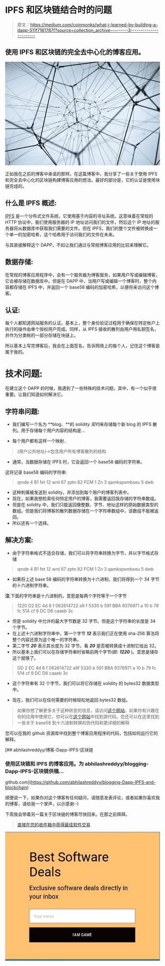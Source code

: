 # IPFS 和区块链结合时的问题

> 原文：<https://medium.com/coinmonks/what-i-learned-by-building-a-dapp-511f7181787f?source=collection_archive---------3----------------------->

## 使用 IPFS 和区块链的完全去中心化的博客应用。

![](img/0c8b7c37f43f599aec7d21c29971388c.png)

正如我在之前的博客中承诺的那样。在这篇博客中，我分享了一些关于使用 IPFS 和完全去中心化的区块链构建博客应用的想法。最好的部分是，它的认证是使用块链完成的。

## 什么是 IPFS 概述:

[IPFS](https://ipfs.io/) 是一个分布式文件系统，它使用基于内容的寻址系统。这意味着在常规的 HTTP 协议中，我们使用服务器的 IP 地址访问我们的文件，然后这个 IP 地址的服务器将从数据库中获取我们需要的文件。但在 IPFS，我们的整个文件被转换成一个单一的加密哈希，这个哈希用于访问我们的文件在未来。

与其直接解释这个 DAPP，不如让我们通过与常规博客应用的比较来理解它。

## 数据存储:

在常规的博客应用程序中，会有一个服务器为博客服务，如果用户写或编辑博客，它会被存储在数据库中。但是在 DAPP 中，当用户写或编辑一个博客时，整个内容都存储在 IPFS 中，并返回一个 base58 编码的加密哈希，以便将来访问这个博客。

## 认证:

每个人都知道网站服务的认证。基本上，整个身份验证过程用于确保在特定帐户上执行的操作由单个授权用户完成。同样，从 IPFS 接收的散列由用户用私钥签名，并作为分类帐的一部分存储在块链上。

所以基本上写完博客后，我会在上面签名，告诉网络上的每个人，记住这个博客是属于我的。

# 技术问题:

在建立这个 DAPP 的时候，我遇到了一些特殊的技术问题。其中，有一个似乎很重要。让我们知道如何解决它。

## 字符串问题:

*   我们编写一个名为 **blog、**的 *solidity 契约*来存储每个新 blog 的 IPFS 散列。用于存储每个用户内容的结构是…

*   每个用户都有这样一个映射..

> (用户公共地址)->包含用户所有博客散列的结构

*   通常，当数据存储在 IPFS 时，它会返回一个 base58 编码的字符串。

这将记录 base58 编码的字符串:

> qmde 4 B1 fet 12 wrd 67 zptn 82 FCM 1 Zn 3 qamkspxmbseu 5 dwb

*   这种刺痛被发送到 solidity，并添加到每个用户的博客列表中。
*   现在，如果我想检索任何特定用户的博客，我需要返回我存储的字符串数组。
*   但是在 solidity 中，我们只能返回像整数、字节、地址这样的原始数据类型的数组。但是我们将博客的散列数据存储在一个字符串数组中，该数组不能被返回。
*   所以还有一个选择。

## 解决方案:

*   由于字符串格式不适合存储，我们可以将字符串转换为字节，并以字节格式存储

> qmde 4 B1 fet 12 wrd 67 zptn 82 FCM 1 Zn 3 qamkspxmbseu 5 dwb

*   如果将上述 base 58 编码的字符串转换为十六进制，我们将得到一个 34 字节的十六进制字符串。

**注**:下面的字符串是十六进制的，意思是每两个字符等于一个字节

> 1220 D2 EC 4d 8 f 062614722 a9 f 5330 b 591 BBA 9376971 a 10 b 79 fc 514 cf 9 DC D6 caaeb 3c

*   但是 solidity 中允许的最大字节数是 32 字节。但是这个字符串的长度是 34 个字节。
*   在上述十六进制字符串中，第一个字节 ***12*** 表示我们正在使用 sha-256 算法将整个内容还原为这个唯一的字符串。
*   第二字节 ***20*** 表示其长度为 32 字节。看 ***20*** 是否被转换成十进制它给出 32。
*   所以基本上我们可以在存储字符串时省略前两个字节(即: ***1220*** )。意思是储存这个就够了。

> DD 2 EC 4d 8 f 062614722 a9f 5330 b 591 BBA 9376971 a 10 b 79 fc 514 cf 9 DC D6 caaeb 3c

*   这个字符串有 32 个字节，我们可以将它存储在 solidity 的 bytes32 数据类型中。

*   现在，我们可以在任何需要的时候轻松地返回 bytes32 数组。

> 如果你想了解更多关于这种转变的信息，请访问[这个网站](https://incoherency.co.uk/base58/)。如果你有兴趣在你的应用中使用它，你可以在[这个网站](https://incoherency.co.uk/base58/)中找到源代码。您还可以在这里找到一些关于 base58 到十六进制转换的伪代码和更详细的解释

您可以在我的 github 资源库中找到整个博客应用程序的代码，包括如何运行它的解释。

[](https://github.com/abhilashreddyy/blogging-Dapp-IPFS-and-blockchain) [## abhilashreddyy/博客-Dapp-IPFS-区块链

### 使用区块链和 IPFS 的博客应用。为 abhilashreddyy/blogging-Dapp-IPFS-区块链供稿…

github.com](https://github.com/abhilashreddyy/blogging-Dapp-IPFS-and-blockchain) 

顺便说一下，如果你对这个博客有任何疑问，请随意发表评论，或者如果你喜欢我的博客，请给我一个掌声，以示感谢:-)

下周我会带着另一篇关于区块链的博客尽快回来。在那之前拜拜。

> [直接在您的收件箱中获得最佳软件交易](https://coincodecap.com/?utm_source=coinmonks)

[![](img/7c0b3dfdcbfea594cc0ae7d4f9bf6fcb.png)](https://coincodecap.com/?utm_source=coinmonks)